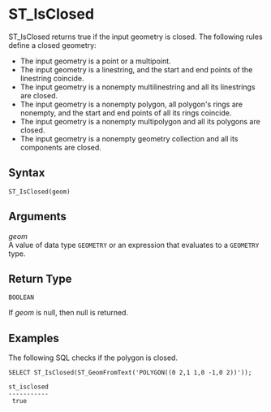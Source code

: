 # ST\_IsClosed<a name="ST_IsClosed-function"></a>

ST\_IsClosed returns true if the input geometry is closed\. The following rules define a closed geometry: 
+ The input geometry is a point or a multipoint\. 
+ The input geometry is a linestring, and the start and end points of the linestring coincide\. 
+ The input geometry is a nonempty multilinestring and all its linestrings are closed\. 
+ The input geometry is a nonempty polygon, all polygon's rings are nonempty, and the start and end points of all its rings coincide\. 
+ The input geometry is a nonempty multipolygon and all its polygons are closed\.
+ The input geometry is a nonempty geometry collection and all its components are closed\. 

## Syntax<a name="ST_IsClosed-function-syntax"></a>

```
ST_IsClosed(geom)
```

## Arguments<a name="ST_IsClosed-function-arguments"></a>

 *geom*   
A value of data type `GEOMETRY` or an expression that evaluates to a `GEOMETRY` type\. 

## Return Type<a name="ST_IsClosed-function-return"></a>

`BOOLEAN`

If *geom* is null, then null is returned\. 

## Examples<a name="ST_IsClosed-function-examples"></a>

The following SQL checks if the polygon is closed\. 

```
SELECT ST_IsClosed(ST_GeomFromText('POLYGON((0 2,1 1,0 -1,0 2))'));
```

```
st_isclosed
-----------
 true
```